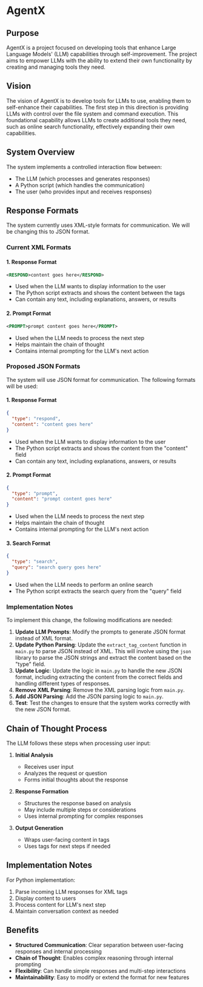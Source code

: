 # AgentX

## Purpose
AgentX is a project focused on developing tools that enhance Large Language Models' (LLM) capabilities through self-improvement. The project aims to empower LLMs with the ability to extend their own functionality by creating and managing tools they need.

## Vision
The vision of AgentX is to develop tools for LLMs to use, enabling them to self-enhance their capabilities. The first step in this direction is providing LLMs with control over the file system and command execution. This foundational capability allows LLMs to create additional tools they need, such as online search functionality, effectively expanding their own capabilities.

## System Overview

The system implements a controlled interaction flow between:
- The LLM (which processes and generates responses)
- A Python script (which handles the communication)
- The user (who provides input and receives responses)

## Response Formats

The system currently uses XML-style formats for communication. We will be changing this to JSON format.

### Current XML Formats

#### 1. Response Format
```xml
<RESPOND>content goes here</RESPOND>
```
- Used when the LLM wants to display information to the user
- The Python script extracts and shows the content between the tags
- Can contain any text, including explanations, answers, or results

#### 2. Prompt Format
```xml
<PROMPT>prompt content goes here</PROMPT>
```
- Used when the LLM needs to process the next step
- Helps maintain the chain of thought
- Contains internal prompting for the LLM's next action

### Proposed JSON Formats

The system will use JSON format for communication. The following formats will be used:

#### 1. Response Format
```json
{
  "type": "respond",
  "content": "content goes here"
}
```
- Used when the LLM wants to display information to the user
- The Python script extracts and shows the content from the "content" field
- Can contain any text, including explanations, answers, or results

#### 2. Prompt Format
```json
{
  "type": "prompt",
  "content": "prompt content goes here"
}
```
- Used when the LLM needs to process the next step
- Helps maintain the chain of thought
- Contains internal prompting for the LLM's next action

#### 3. Search Format
```json
{
  "type": "search",
  "query": "search query goes here"
}
```
- Used when the LLM needs to perform an online search
- The Python script extracts the search query from the "query" field

### Implementation Notes

To implement this change, the following modifications are needed:

1.  **Update LLM Prompts**: Modify the prompts to generate JSON format instead of XML format.
2.  **Update Python Parsing**: Update the `extract_tag_content` function in `main.py` to parse JSON instead of XML. This will involve using the `json` library to parse the JSON strings and extract the content based on the "type" field.
3.  **Update Logic**: Update the logic in `main.py` to handle the new JSON format, including extracting the content from the correct fields and handling different types of responses.
4.  **Remove XML Parsing**: Remove the XML parsing logic from `main.py`.
5.  **Add JSON Parsing**: Add the JSON parsing logic to `main.py`.
6.  **Test**: Test the changes to ensure that the system works correctly with the new JSON format.

## Chain of Thought Process

The LLM follows these steps when processing user input:

1. **Initial Analysis**
   - Receives user input
   - Analyzes the request or question
   - Forms initial thoughts about the response

2. **Response Formation**
   - Structures the response based on analysis
   - May include multiple steps or considerations
   - Uses internal prompting for complex responses

3. **Output Generation**
   - Wraps user-facing content in <RESPOND> tags
   - Uses <PROMPT> tags for next steps if needed

## Implementation Notes

For Python implementation:
1. Parse incoming LLM responses for XML tags
2. Display <RESPOND> content to users
3. Process <PROMPT> content for LLM's next step
4. Maintain conversation context as needed

## Benefits

- **Structured Communication**: Clear separation between user-facing responses and internal processing
- **Chain of Thought**: Enables complex reasoning through internal prompting
- **Flexibility**: Can handle simple responses and multi-step interactions
- **Maintainability**: Easy to modify or extend the format for new features
